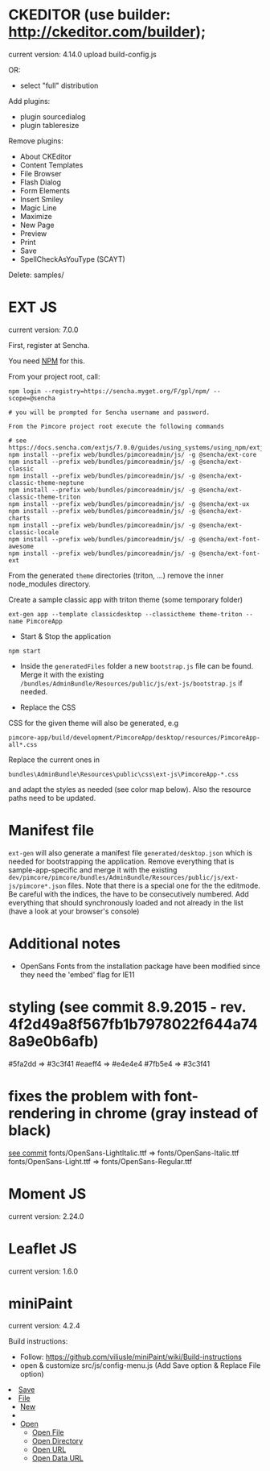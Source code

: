 # CKEDITOR (use builder: http://ckeditor.com/builder);
current version: 4.14.0
upload build-config.js

OR:

+ select "full" distribution

Add plugins:
+ plugin sourcedialog
+ plugin tableresize

Remove plugins:
- About CKEditor
- Content Templates
- File Browser
- Flash Dialog
- Form Elements
- Insert Smiley
- Magic Line
- Maximize
- New Page
- Preview
- Print
- Save
- SpellCheckAsYouType (SCAYT)

Delete: samples/

# EXT JS

current version: 7.0.0

First, register at Sencha.

You need [NPM](https://github.com/npm/cli) for this.

From your project root, call:
```
npm login --registry=https://sencha.myget.org/F/gpl/npm/ --scope=@sencha

# you will be prompted for Sencha username and password.

From the Pimcore project root execute the following commands

# see https://docs.sencha.com/extjs/7.0.0/guides/using_systems/using_npm/extjs_packages.html
npm install --prefix web/bundles/pimcoreadmin/js/ -g @sencha/ext-core
npm install --prefix web/bundles/pimcoreadmin/js/ -g @sencha/ext-classic
npm install --prefix web/bundles/pimcoreadmin/js/ -g @sencha/ext-classic-theme-neptune
npm install --prefix web/bundles/pimcoreadmin/js/ -g @sencha/ext-classic-theme-triton
npm install --prefix web/bundles/pimcoreadmin/js/ -g @sencha/ext-ux
npm install --prefix web/bundles/pimcoreadmin/js/ -g @sencha/ext-charts
npm install --prefix web/bundles/pimcoreadmin/js/ -g @sencha/ext-classic-locale
npm install --prefix web/bundles/pimcoreadmin/js/ -g @sencha/ext-font-awesome
npm install --prefix web/bundles/pimcoreadmin/js/ -g @sencha/ext-font-ext
```

From the generated `theme` directories (triton, ...) remove the inner node_modules directory. 

Create a sample classic app with triton theme (some temporary folder)
```
ext-gen app --template classicdesktop --classictheme theme-triton --name PimcoreApp
```

* Start & Stop the application 

```
npm start
```

* Inside the `generatedFiles` folder a new `bootstrap.js` file can be found.
Merge it with the existing `/bundles/AdminBundle/Resources/public/js/ext-js/bootstrap.js` if needed.

* Replace the CSS

CSS for the given theme will also be generated, e.g

```
pimcore-app/build/development/PimcoreApp/desktop/resources/PimcoreApp-all*.css
```

Replace the current ones in
```
bundles\AdminBundle\Resources\public\css\ext-js\PimcoreApp-*.css
```

and adapt the styles as needed (see color map below). Also the resource paths need to be updated.

 # Manifest file
 
 `ext-gen` will also generate a manifest file `generated/desktop.json` which is needed
 for bootstrapping the application.
 Remove everything that is sample-app-specific and merge it with the
 existing `dev/pimcore/pimcore/bundles/AdminBundle/Resources/public/js/ext-js/pimcore*.json` files.
 Note that there is a special one for the the editmode.
 Be careful with the indices, the have to be consecutively numbered.
 Add everything that should synchronously loaded and not already in the list (have a look at your browser's console)
 

# Additional notes

+ OpenSans Fonts from the installation package have been modified since they need the 'embed' flag for IE11

# styling (see commit 8.9.2015 - rev. 4f2d49a8f567fb1b7978022f644a748a9e0b6afb)

#5fa2dd => #3c3f41
#eaeff4 => #e4e4e4
#7fb5e4 => #3c3f41

# fixes the problem with font-rendering in chrome (gray instead of black)
[see commit](https://github.com/pimcore/pimcore/commit/3c641580dbe2efa30e539006ee7166b519ffd832#diff-250264cb98391c6be4d4720f7d887c86)
fonts/OpenSans-LightItalic.ttf => fonts/OpenSans-Italic.ttf
fonts/OpenSans-Light.ttf => fonts/OpenSans-Regular.ttf

# Moment JS
current version: 2.24.0

# Leaflet JS
current version: 1.6.0

# miniPaint
current version: 4.2.4

Build instructions:
- Follow: https://github.com/viliusle/miniPaint/wiki/Build-instructions
- open & customize src/js/config-menu.js (Add Save option & Replace File option)
<li>
    <a class="trn" id="save_button" href="#">Save</a>
</li>
<li>
    <a class="trn" href="#">File</a>
    <ul>
        <li><a class="trn" data-target="file/new.new" href="#">New</a></li>
        <li><div class="mid-line"></div></li>
        <li class="more">
            <a class="trn" href="#">Open</a>
            <ul>
            <li><a class="trn dots" data-target="file/open.open_file" href="#">Open File</a></li>
            <li><a class="trn dots" data-target="file/open.open_dir" href="#">Open Directory</a></li>
            <li><a class="trn dots" data-target="file/open.open_url" href="#">Open URL</a></li>
            <li><a class="trn dots" data-target="file/open.open_data_url" href="#">Open Data URL</a></li>
            </ul>
        </li>
    </ul>
</li>

